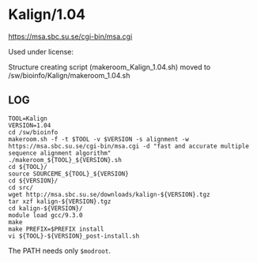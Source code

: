 Kalign/1.04
===========

<https://msa.sbc.su.se/cgi-bin/msa.cgi>

Used under license:


Structure creating script (makeroom_Kalign_1.04.sh) moved to /sw/bioinfo/Kalign/makeroom_1.04.sh

LOG
---

    TOOL=Kalign
    VERSION=1.04
    cd /sw/bioinfo
    makeroom.sh -f -t $TOOL -v $VERSION -s alignment -w https://msa.sbc.su.se/cgi-bin/msa.cgi -d "fast and accurate multiple sequence alignment algorithm"
    ./makeroom_${TOOL}_${VERSION}.sh 
    cd ${TOOL}/
    source SOURCEME_${TOOL}_${VERSION} 
    cd ${VERSION}/
    cd src/
    wget http://msa.sbc.su.se/downloads/kalign-${VERSION}.tgz
    tar xzf kalign-${VERSION}.tgz 
    cd kalign-${VERSION}/
    module load gcc/9.3.0
    make
    make PREFIX=$PREFIX install
    vi ${TOOL}-${VERSION}_post-install.sh 

The PATH needs only `$modroot`.

